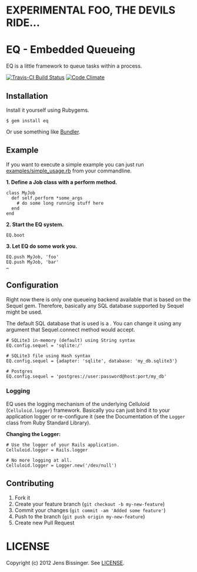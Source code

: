 # EXPERIMENTAL FOO, THE DEVILS RIDE...

# EQ - Embedded Queueing

EQ is a little framework to queue tasks within a process.

[![Travis-CI Build Status](https://secure.travis-ci.org/dpree/eq.png)](https://secure.travis-ci.org/dpree/eq)
[![Code Climate](https://codeclimate.com/badge.png)](https://codeclimate.com/github/dpree/eq)

## Installation

Install it yourself using Rubygems.

    $ gem install eq

Or use something like [Bundler](http://gembundler.com/).

## Example

If you want to execute a simple example you can just run [examples/simple_usage.rb](./examples/simple_usage.rb) from your commandline.

**1. Define a Job class with a perform method.**

	class MyJob
	  def self.perform *some_args
	    # do some long running stuff here
	  end
	end

**2. Start the EQ system.**

	EQ.boot
	
**3. Let EQ do some work you.**

	EQ.push MyJob, 'foo'
	EQ.push MyJob, 'bar'
	…	

## Configuration

Right now there is only one queueing backend available that is based on the Sequel gem. Therefore, basically any SQL database supported by Sequel might be used.

The default SQL database that is used is a . You can change it using any argument that Sequel.connect method would accept.
	
	# SQLite3 in-memory (default) using String syntax
	EQ.config.sequel = 'sqlite:/'
	
	# SQLite3 file using Hash syntax
	EQ.config.sequel = {adapter: 'sqlite', database: 'my_db.sqlite3'}
	
	# Postgres
	EQ.config.sequel = 'postgres://user:password@host:port/my_db'
	

### Logging

EQ uses the logging mechanism of the underlying Celluloid (`Celluloid.logger`) framework. Basically you can just bind it to your application logger or re-configure it (see the Documentation of the `Logger` class from Ruby Standard Library).

**Changing the Logger:**

	# Use the logger of your Rails application.
	Celluloid.logger = Rails.logger
	
	# No more logging at all.
	Celluloid.logger = Logger.new('/dev/null')

## Contributing

1. Fork it
2. Create your feature branch (`git checkout -b my-new-feature`)
3. Commit your changes (`git commit -am 'Added some feature'`)
4. Push to the branch (`git push origin my-new-feature`)
5. Create new Pull Request

# LICENSE

Copyright (c) 2012 Jens Bissinger. See [LICENSE](LICENSE).

